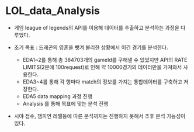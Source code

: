 # LOL_data_Analysis

* 게임 league of legends의 API를 이용해 데이터를 추출하고 분석하는 과정을 다루었다.

* 초기 목표 : 드래곤의 영혼을 뺏겨 불리한 상황에서 이긴 경기를 분석한다.

    * EDA1~2를 통해 총 384703개의 gameId를 구해낼 수 있었지만 API의 RATE LIMITS(2분에 100request)로 인해 약 10000경기의 데이터만을 가져와서 사용한다.
    * EDA3~4를 통해 각 행마다 match의 정보를 가지는 통합데이터를 구축하고 저장한다.
    * EDA5 data mapping 과정 진행
    * Analysis 를 통해 목표에 맞는 분석 진행

* 시야 점수, 챔피언 레벨등에 따른 분석까지는 진행하지 못해서 추후 분석 가능성이 있다.
